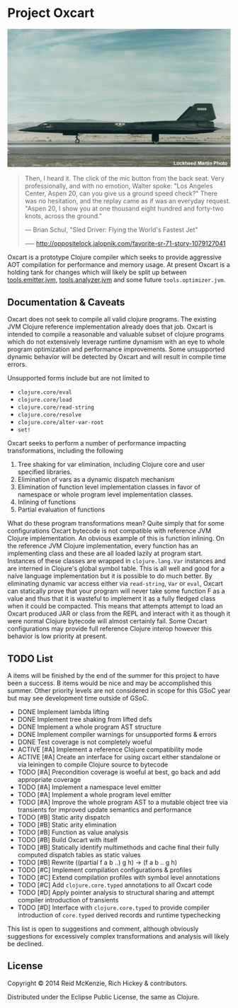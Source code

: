 # Project Oxcart

<center>
  <img src="./resources/oxcart.jpg">
  </img>
</center>

> Then, I heard it. The click of the mic button from the back
> seat. Very professionally, and with no emotion, Walter spoke: "Los
> Angeles Center, Aspen 20, can you give us a ground speed check?"
> There was no hesitation, and the replay came as if was an everyday
> request. "Aspen 20, I show you at one thousand eight hundred and
> forty-two knots, across the ground."
>
> –– Brian Schul, "Sled Driver: Flying the World's Fastest Jet"
>
> —– http://oppositelock.jalopnik.com/favorite-sr-71-story-1079127041

Oxcart is a prototype Clojure compiler which seeks to provide
aggressive AOT compilation for performance and memory usage. At present
Oxcart is a holding tank for changes which will likely be split up
between
[tools.emitter.jvm](https://github.com/clojure/tools.emitter.jvm),
[tools.analyzer.jvm](https://github.com/clojure/tools.analyzer.jvm)
and some future `tools.optimizer.jvm`.

## Documentation & Caveats

Oxcart does not seek to compile all valid clojure programs. The
existing JVM Clojure reference implementation already does that
job. Oxcart is intended to compile a reasonable and valuable subset of
clojure programs which do not extensively leverage runtime dynamism
with an eye to whole program optimization and performance
improvements. Some unsupported dynamic behavior will be detected by
Oxcart and will result in compile time errors.

Unsupported forms include but are not limited to

 - `clojure.core/eval`
 - `clojure.core/load`
 - `clojure.core/read-string`
 - `clojure.core/resolve`
 - `clojure.core/alter-var-root`
 - `set!`

Oxcart seeks to perform a number of performance impacting
transformations, including the following

 1. Tree shaking for var elimination, including Clojure core and user specified libraries.
 2. Elimination of vars as a dynamic dispatch mechanism
 3. Elimination of function level implementation classes in favor of namespace or whole program level implementation classes.
 4. Inlining of functions
 5. Partial evaluation of functions

What do these program transformations mean? Quite simply that for some
configurations Oxcart bytecode is not compatible with reference JVM
Clojure implementation. An obvious example of this is function
inlining. On the reference JVM Clojure implementation, every function
has an implementing class and these are all loaded lazily at program
start. Instances of these classes are wrapped in `clojure.lang.Var`
instances and are interned in Clojure's global symbol table. This is
all well and good for a naive language implementation but it is
possible to do much better. By eliminating dynamic var access either
via `read-string`, `Var` or `eval`, Oxcart can statically prove
that your program will never take some function F as a value and thus
that it is wasteful to implement it as a fully fledged class when it
could be compacted. This means that attempts attempt to load an Oxcart
produced JAR or class from the REPL and interact with it as though it
were normal Clojure bytecode will almost certainly fail. Some Oxcart
configurations may provide full reference Clojure interop however this
behavior is low priority at present.

## TODO List

A items will be finished by the end of the summer for this project to
have been a success. B items would be nice and may be accomplished
this summer. Other priority levels are not considered in scope for
this GSoC year but may see development time outside of GSoC.

 - DONE Implement lambda lifting
 - DONE Implement tree shaking from lifted defs
 - DONE Implement a whole program AST structure
 - DONE Implement compiler warnings for unsupported forms & errors
 - DONE Test coverage is not completely woeful
 - ACTIVE [#A] Implement a reference Clojure compatibility mode
 - ACTIVE [#A] Create an interface for using oxcart either standalone or via leiningen to compile Clojure source to bytecode
 - TODO [#A] Precondition coverage is woeful at best, go back and add appropriate coverage
 - TODO [#A] Implement a namespace level emitter
 - TODO [#A] Implement a whole program level emitter
 - TODO [#A] Improve the whole program AST to a mutable object tree via transients for improved update semantics and performance
 - TODO [#B] Static arity dispatch
 - TODO [#B] Static arity elimination
 - TODO [#B] Function as value analysis
 - TODO [#B] Build Oxcart with itself
 - TODO [#B] Statically identify multimethods and cache final their fully computed dispatch tables as static values
 - TODO [#B] Rewrite ((partial f a b ..) g h) → (f a b .. g h)
 - TODO [#C] Implement compilation configurations & profiles
 - TODO [#C] Extend compilation profiles with symbol level annotations
 - TODO [#C] Add `clojure.core.typed` annotations to all Oxcart code
 - TODO [#D] Apply pointer analysis to structural sharing and attempt compiler introduction of transients
 - TODO [#D] Interface with `clojure.core.typed` to provide compiler introduction of `core.typed` derived records and runtime typechecking

This list is open to suggestions and comment, although obviously
suggestions for excessively complex transformations and analysis will
likely be declined.

## License

Copyright © 2014 Reid McKenzie, Rich Hickey & contributors.

Distributed under the Eclipse Public License, the same as Clojure.
